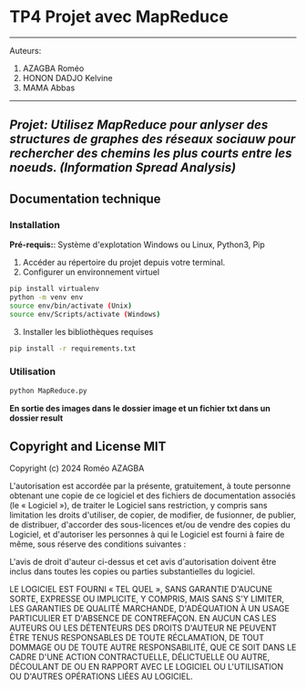 # TP4 Projet avec MapReduce

---

Auteurs:

1. AZAGBA Roméo
2. HONON DADJO Kelvine
3. MAMA Abbas

---

## _Projet: Utilisez MapReduce pour anlyser des structures de graphes des réseaux sociauw pour rechercher des chemins les plus courts entre les noeuds. (Information Spread Analysis)_

## Documentation technique

### Installation

**Pré-requis:**: Système d'explotation Windows ou Linux, Python3, Pip

1. Accéder au répertoire du projet depuis votre terminal.
2. Configurer un environnement virtuel

```bash
pip install virtualenv
python -m venv env
source env/bin/activate (Unix)
source env/Scripts/activate (Windows)
```

3. Installer les bibliothèques requises

```bash
pip install -r requirements.txt
```

### Utilisation

```bash
python MapReduce.py
```

**En sortie des images dans le dossier image et un fichier txt dans un dossier result**

## Copyright and License MIT

Copyright (c) 2024 Roméo AZAGBA

L'autorisation est accordée par la présente, gratuitement, à toute personne obtenant une copie de ce logiciel et des fichiers de documentation associés (le « Logiciel »), de traiter le Logiciel sans restriction, y compris sans limitation les droits d'utiliser, de copier, de modifier, de fusionner, de publier, de distribuer, d'accorder des sous-licences et/ou de vendre des copies du Logiciel, et d'autoriser les personnes à qui le Logiciel est fourni à faire de même, sous réserve des conditions suivantes :

L'avis de droit d'auteur ci-dessus et cet avis d'autorisation doivent être inclus dans toutes les copies ou parties substantielles du logiciel.

LE LOGICIEL EST FOURNI « TEL QUEL », SANS GARANTIE D'AUCUNE SORTE, EXPRESSE OU IMPLICITE, Y COMPRIS, MAIS SANS S'Y LIMITER, LES GARANTIES DE QUALITÉ MARCHANDE, D'ADÉQUATION À UN USAGE PARTICULIER ET D'ABSENCE DE CONTREFAÇON. EN AUCUN CAS LES AUTEURS OU LES DÉTENTEURS DES DROITS D'AUTEUR NE PEUVENT ÊTRE TENUS RESPONSABLES DE TOUTE RÉCLAMATION, DE TOUT DOMMAGE OU DE TOUTE AUTRE RESPONSABILITÉ, QUE CE SOIT DANS LE CADRE D'UNE ACTION CONTRACTUELLE, DÉLICTUELLE OU AUTRE, DÉCOULANT DE OU EN RAPPORT AVEC LE LOGICIEL OU L'UTILISATION OU D'AUTRES OPÉRATIONS LIÉES AU LOGICIEL.
